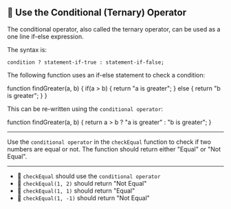 🚀 Use the Conditional (Ternary) Operator
-----------------------------------------

The conditional operator, also called the ternary operator, can be used as a one line if-else expression.

The syntax is:

`condition ? statement-if-true : statement-if-false;`

The following function uses an if-else statement to check a condition:

function findGreater(a, b) {
  if(a > b) {
    return "a is greater";
  }
  else {
    return "b is greater";
  }
}

This can be re-written using the `conditional operator`:

function findGreater(a, b) {
  return a > b ? "a is greater" : "b is greater";
}

* * *

Use the `conditional operator` in the `checkEqual` function to check if two numbers are equal or not. The function should return either "Equal" or "Not Equal".

* * *

*   🧪 `checkEqual` should use the `conditional operator`
*   🧪 `checkEqual(1, 2)` should return "Not Equal"
*   🧪 `checkEqual(1, 1)` should return "Equal"
*   🧪 `checkEqual(1, -1)` should return "Not Equal"